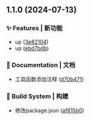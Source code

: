 

## 1.1.0 (2024-07-13)


### ✨ Features | 新功能

* up ([3e82104](https://github.com/LUDA0831/ts-utils/commit/3e82104c1dc01613b4161e8367d774fe914558d9))
* up ([ebd7bdb](https://github.com/LUDA0831/ts-utils/commit/ebd7bdbd8557c0b8de48c6652822eeb4a05dc9f6))


### 📝 Documentation | 文档

* 工具函数添加注释 ([d70b471](https://github.com/LUDA0831/ts-utils/commit/d70b4714c31c1eabd9e17d2d56945c1218896991))


### 👷‍ Build System | 构建

* 修改package.json ([af815b0](https://github.com/LUDA0831/ts-utils/commit/af815b0065637138bf51fc5b9e5fcb69ea33f121))
